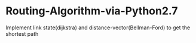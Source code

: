 # Routing-Algorithm-via-Python2.7
Implement link state(dijkstra) and distance-vector(Bellman-Ford) to get the shortest path 
